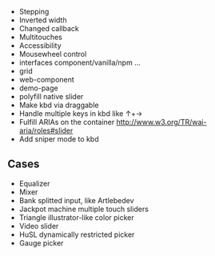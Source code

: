 * Stepping
* Inverted width
* Changed callback
* Multitouches
* Accessibility
* Mousewheel control
* interfaces component/vanilla/npm ...
* grid
* web-component
* demo-page
* polyfill native slider
* Make kbd via draggable
* Handle multiple keys in kbd like ↑+→
* Fulfill ARIAs on the container http://www.w3.org/TR/wai-aria/roles#slider
* Add sniper mode to kbd

## Cases

* Equalizer
* Mixer
* Bank splitted input, like Artlebedev
* Jackpot machine multiple touch sliders
* Triangle illustrator-like color picker
* Video slider
* HuSL dynamically restricted picker
* Gauge picker